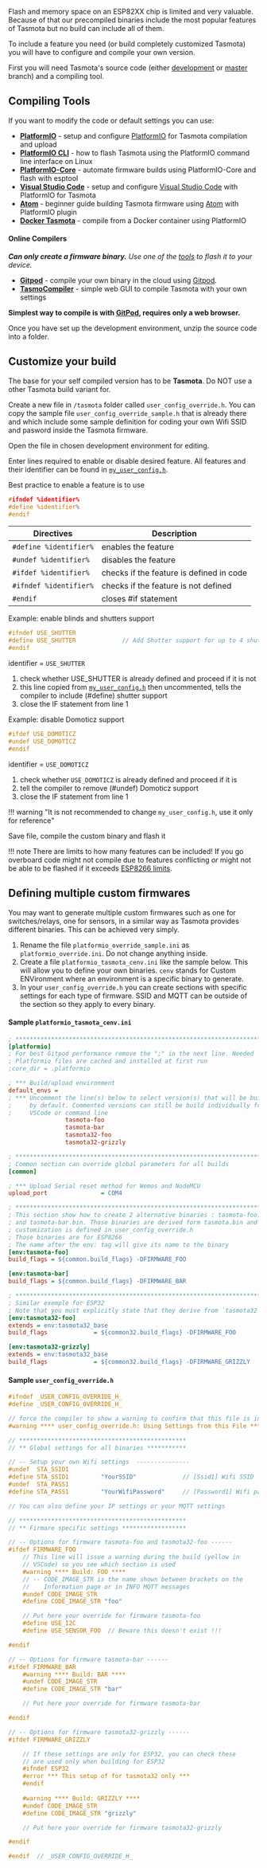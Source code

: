 Flash and memory space on an ESP82XX chip is limited and very valuable. Because of that our precompiled binaries include the most popular features of Tasmota but no build can include all of them.

To include a feature you need (or build completely customized Tasmota) you will have to configure and compile your own version.

First you will need Tasmota's source code (either [development](https://github.com/arendst/Tasmota/archive/development.zip) or [master](https://github.com/arendst/Tasmota/archive/master.zip) branch) and a compiling tool.

## Compiling Tools
If you want to modify the code or default settings you can use:

- [**PlatformIO**](PlatformIO) -  setup and configure [PlatformIO](https://platformio.org) for Tasmota compilation and upload
- [**PlatformIO CLI**](PlatformIO-CLI) - how to flash Tasmota using the PlatformIO command line interface on Linux
- [**PlatformIO-Core**](Create-your-own-Firmware-Build-without-IDE) - automate firmware builds using PlatformIO-Core and flash with esptool
- [**Visual Studio Code**](Visual-Studio-Code) -  setup and configure [Visual Studio Code](https://code.visualstudio.com) with PlatformIO for Tasmota
- [**Atom**](Create-your-own-Firmware-Build-without-IDE) - beginner guide building Tasmota firmware using [Atom](https://atom.io/) with PlatformIO plugin
- [**Docker Tasmota**](https://github.com/tasmota/docker-tasmota) - compile from a Docker container using PlatformIO

#### Online Compilers
_**Can only create a firmware binary.** Use one of the [tools](Getting-Started.md#flashing-tool) to flash it to your device._

- [**Gitpod**](Gitpod) - compile your own binary in the cloud using [Gitpod](https://www.gitpod.io/).  
- [**TasmoCompiler**](https://github.com/benzino77/tasmocompiler) - simple web GUI to compile Tasmota with your own settings

**Simplest way to compile is with [GitPod](Gitpod), requires only a web browser.**

Once you have set up the development environment, unzip the source code into a folder.

## Customize your build
The base for your self compiled version has to be **Tasmota**. Do NOT use a other Tasmota build variant for.

Create a new file in `/tasmota` folder called `user_config_override.h`. You can copy the sample file `user_config_override_sample.h` that is already there and which include some sample definition for coding your own Wifi SSID and pasword inside the Tasmota firmware.

Open the file in chosen development environment for editing.

Enter lines required to enable or disable desired feature. All features and their identifier can be found in [`my_user_config.h`](https://github.com/arendst/Tasmota/blob/development/tasmota/my_user_config.h).   

Best practice to enable a feature is to use

```c++
#ifndef %identifier%
#define %identifier%
#endif
```

|Directives|Description|
|---|----|
|`#define %identifier%` | enables the feature|
|`#undef %identifier%` | disables the feature|
|`#ifdef %identifier%` | checks if the feature is defined in code|
|`#ifndef %identifier%` | checks if the feature is not defined|
|`#endif` | closes #if statement|

Example: enable blinds and shutters support

```c++
#ifndef USE_SHUTTER
#define USE_SHUTTER             // Add Shutter support for up to 4 shutter with different motortypes (+6k code)
#endif
```

identifier = `USE_SHUTTER`
  
1. check whether USE_SHUTTER is already defined and proceed if it is not
2. this line copied from [`my_user_config.h`](https://github.com/arendst/Tasmota/blob/20370820b85acf282fbf7ebec38ef2a484921a16/tasmota/my_user_config.h#L332) then uncommented, tells the compiler to include (#define) shutter support
3. close the IF statement from line 1

Example: disable Domoticz support

```c++
#ifdef USE_DOMOTICZ
#undef USE_DOMOTICZ                              
#endif 
```

identifier = `USE_DOMOTICZ`

1. check whether `USE_DOMOTICZ` is already defined and proceed if it is
2. tell the compiler to remove (#undef) Domoticz support
3. close the IF statement from line 1

!!! warning "It is not recommended to change `my_user_config.h`, use it only for reference"

Save file, compile the custom binary and flash it

!!! note
    There are limits to how many features can be included! If you go overboard code might not compile due to features conflicting _or_ might not be able to be flashed if it exceeds [ESP8266 limits](Sensor-API#keeping-esp8266-code-compact).

## Defining multiple custom firmwares

You may want to generate multiple custom firmwares such as one for switches/relays, one for sensors, in a similar way as Tasmota provides different binaries. This can be achieved very simply.

1. Rename the file `platformio_override_sample.ini` as `platformio_override.ini`. Do not change anything inside.
1. Create a file `platformio_tasmota_cenv.ini` like the sample below. This will allow you to define your own binaries. `cenv` stands for Custom ENVironment where an environment is a specific binary to generate.
1. In your `user_config_override.h` you can create sections with specific settings for each type of firmware. SSID and MQTT can be outside of the section so they apply to every binary.

#### Sample `platformio_tasmota_cenv.ini`

```ini
; *********************************************************************
[platformio]
; For best Gitpod performance remove the ";" in the next line. Needed 
; Platformio files are cached and installed at first run
;core_dir = .platformio

; *** Build/upload environment
default_envs =
; *** Uncomment the line(s) below to select version(s) that will be build
;     by default. Commented versions can still be build individually from
;     VSCode or command line
                tasmota-foo
                tasmota-bar
                tasmota32-foo
                tasmota32-grizzly

; *********************************************************************
; Common section can override global parameters for all builds
[common]

; *** Upload Serial reset method for Wemos and NodeMCU
upload_port               = COM4

; *********************************************************************
; This section show how to create 2 alternative binaries : tasmota-foo.bin
; and tasmota-bar.bin. Those binaries are derived form tasmota.bin and 
; customization is defined in user_config_override.h 
; Those binaries are for ESP8266
; The name after the env: tag will give its name to the binary
[env:tasmota-foo]
build_flags = ${common.build_flags} -DFIRMWARE_FOO

[env:tasmota-bar]
build_flags = ${common.build_flags} -DFIRMWARE_BAR

; *********************************************************************
; Similar exemple for ESP32
; Note that you must explicitly state that they derive from `tasmota32`
[env:tasmota32-foo]
extends = env:tasmota32_base
build_flags             = ${common32.build_flags} -DFIRMWARE_FOO

[env:tasmota32-grizzly]
extends = env:tasmota32_base
build_flags             = ${common32.build_flags} -DFIRMWARE_GRIZZLY
```

#### Sample `user_config_override.h`

```c++
#ifndef _USER_CONFIG_OVERRIDE_H_
#define _USER_CONFIG_OVERRIDE_H_

// force the compiler to show a warning to confirm that this file is included
#warning **** user_config_override.h: Using Settings from this File ****

// ***********************************************
// ** Global settings for all binaries ***********

// -- Setup your own Wifi settings  ---------------
#undef  STA_SSID1
#define STA_SSID1         "YourSSID"             // [Ssid1] Wifi SSID
#undef  STA_PASS1
#define STA_PASS1         "YourWifiPassword"     // [Password1] Wifi password

// You can also define your IP settings or your MQTT settings

// ***********************************************
// ** Firmare specific settings ******************

// -- Options for firmware tasmota-foo and tasmota32-foo ------
#ifdef FIRMWARE_FOO
    // This line will issue a warning during the build (yellow in 
    // VSCode) so you see which section is used
    #warning **** Build: FOO ****
    // -- CODE_IMAGE_STR is the name shown between brackets on the 
    //    Information page or in INFO MQTT messages
    #undef CODE_IMAGE_STR
    #define CODE_IMAGE_STR "foo"

    // Put here your override for firmware tasmota-foo
    #define USE_I2C
    #define USE_SENSOR_FOO  // Beware this doesn't exist !!!

#endif

// -- Options for firmware tasmota-bar ------
#ifdef FIRMWARE_BAR
    #warning **** Build: BAR ****
    #undef CODE_IMAGE_STR
    #define CODE_IMAGE_STR "bar"

    // Put here your override for firmware tasmota-bar

#endif

// -- Options for firmware tasmota32-grizzly ------
#ifdef FIRMWARE_GRIZZLY

    // If these settings are only for ESP32, you can check these
    // are used only when building for ESP32
    #ifndef ESP32
    #error *** This setup of for tasmota32 only ***
    #endif
    
    #warning **** Build: GRIZZLY ****
    #undef CODE_IMAGE_STR
    #define CODE_IMAGE_STR "grizzly"

    // Put here your override for firmware tasmota32-grizzly

#endif

#endif  // _USER_CONFIG_OVERRIDE_H_
```
